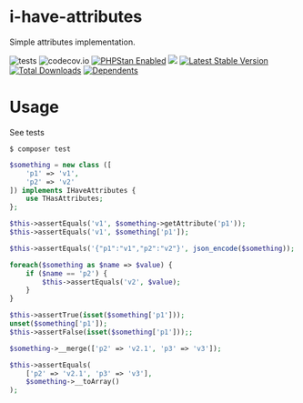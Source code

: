 # i-have-attributes

Simple attributes implementation.

![tests](https://github.com/jeyroik/i-have-attributes/workflows/PHP%20Composer/badge.svg?branch=master&event=push)
![codecov.io](https://codecov.io/gh/jeyroik/i-have-attributes/coverage.svg?branch=master)
<a href="https://github.com/phpstan/phpstan"><img src="https://img.shields.io/badge/PHPStan-enabled-brightgreen.svg?style=flat" alt="PHPStan Enabled"></a> 
<a href="https://codeclimate.com/github/jeyroik/i-have-attributes/maintainability"><img src="https://api.codeclimate.com/v1/badges/3f008f970f7d952c1532/maintainability" /></a>
[![Latest Stable Version](https://poser.pugx.org/jeyroik/i-have-attributes/v)](//packagist.org/packages/jeyroik/i-have-attributes)
[![Total Downloads](https://poser.pugx.org/jeyroik/i-have-attributes/downloads)](//packagist.org/packages/jeyroik/i-have-attributes)
[![Dependents](https://poser.pugx.org/jeyroik/i-have-attributes/dependents)](//packagist.org/packages/jeyroik/i-have-attributes)


# Usage

See tests

`$ composer test`

```php
$something = new class ([
    'p1' => 'v1',
    'p2' => 'v2'
]) implements IHaveAttributes {
    use THasAttributes;
};

$this->assertEquals('v1', $something->getAttribute('p1'));
$this->assertEquals('v1', $something['p1']);

$this->assertEquals('{"p1":"v1","p2":"v2"}', json_encode($something));

foreach($something as $name => $value) {
    if ($name == 'p2') {
        $this->assertEquals('v2', $value);
    }
}

$this->assertTrue(isset($something['p1']));
unset($something['p1']);
$this->assertFalse(isset($something['p1']));;

$something->__merge(['p2' => 'v2.1', 'p3' => 'v3']);

$this->assertEquals(
    ['p2' => 'v2.1', 'p3' => 'v3'],
    $something->__toArray()
);
```